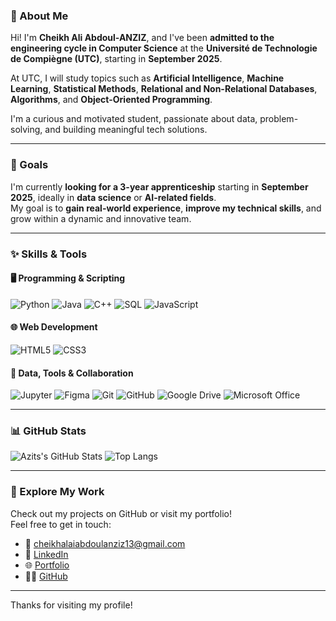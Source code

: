 ### 👋 About Me

Hi! I'm **Cheikh Ali Abdoul-ANZIZ**, and I've been **admitted to the engineering cycle in Computer Science** at the **Université de Technologie de Compiègne (UTC)**, starting in **September 2025**.

At UTC, I will study topics such as **Artificial Intelligence**, **Machine Learning**, **Statistical Methods**, **Relational and Non-Relational Databases**, **Algorithms**, and **Object-Oriented Programming**.

I'm a curious and motivated student, passionate about data, problem-solving, and building meaningful tech solutions.

---

### 🚀 Goals

I'm currently **looking for a 3-year apprenticeship** starting in **September 2025**, ideally in **data science** or **AI-related fields**.  
My goal is to **gain real-world experience**, **improve my technical skills**, and grow within a dynamic and innovative team.

---

### ✨ Skills & Tools

#### 🖥 Programming & Scripting  
![Python](https://img.shields.io/badge/Python-3670A0?style=for-the-badge&logo=python&logoColor=white)
![Java](https://img.shields.io/badge/Java-ED8B00?style=for-the-badge&logo=java&logoColor=white)
![C++](https://img.shields.io/badge/C++-00599C?style=for-the-badge&logo=c%2B%2B&logoColor=white)
![SQL](https://img.shields.io/badge/SQL-4479A1?style=for-the-badge&logo=mysql&logoColor=white)
![JavaScript](https://img.shields.io/badge/JavaScript-F7DF1E?style=for-the-badge&logo=javascript&logoColor=black)

#### 🌐 Web Development  
![HTML5](https://img.shields.io/badge/HTML5-E34F26?style=for-the-badge&logo=html5&logoColor=white)
![CSS3](https://img.shields.io/badge/CSS3-1572B6?style=for-the-badge&logo=css3&logoColor=white)

#### 🧠 Data, Tools & Collaboration  
![Jupyter](https://img.shields.io/badge/Jupyter-F37626?style=for-the-badge&logo=jupyter&logoColor=white)
![Figma](https://img.shields.io/badge/Figma-F24E1E?style=for-the-badge&logo=figma&logoColor=white)
![Git](https://img.shields.io/badge/Git-F05032?style=for-the-badge&logo=git&logoColor=white)
![GitHub](https://img.shields.io/badge/GitHub-181717?style=for-the-badge&logo=github&logoColor=white)
![Google Drive](https://img.shields.io/badge/Google%20Drive-4285F4?style=for-the-badge&logo=googledrive&logoColor=white)
![Microsoft Office](https://img.shields.io/badge/Office-0078D4?style=for-the-badge&logo=microsoft-office&logoColor=white)

---

### 📊 GitHub Stats

![Azits's GitHub Stats](https://github-readme-stats.vercel.app/api?username=Azits&show_icons=true&theme=github_dark&hide_title=false)
![Top Langs](https://github-readme-stats.vercel.app/api/top-langs/?username=Azits&layout=compact&theme=github_dark)

---

### 📁 Explore My Work

Check out my projects on GitHub or visit my portfolio!  
Feel free to get in touch:

- 📧 cheikhalaiabdoulanziz13@gmail.com  
- 💼 [LinkedIn](https://www.linkedin.com/in/abdoul-anziz-cheikh-ali-559383238)  
- 🌐 [Portfolio](https://azits.github.io/Portfolio/)  
- 🧑‍💻 [GitHub](https://github.com/Azits)

---

Thanks for visiting my profile!
